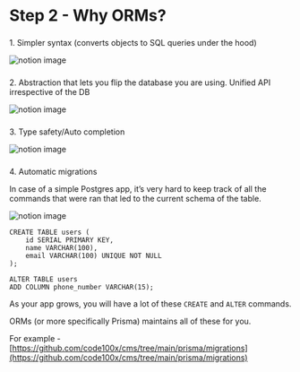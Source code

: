 Step 2 - Why ORMs?
==================

### 

[](#41656f7190304937b627897d6ba64e1e "1. Simpler syntax (converts objects to SQL queries under the hood)")1\. Simpler syntax (converts objects to SQL queries under the hood)

![notion image](https://www.notion.so/image/https%3A%2F%2Fprod-files-secure.s3.us-west-2.amazonaws.com%2F085e8ad8-528e-47d7-8922-a23dc4016453%2F1250f16a-848b-4c9e-ab69-1e6fbf1ecaa7%2FScreenshot_2024-02-03_at_5.46.30_PM.png?table=block&id=a139f0de-82b5-47d5-abe8-95aab5e9c074&cache=v2)

### 

[](#71c4e087b53c4ed09a369abd4e7e0b2c "2. Abstraction that lets you flip the database you are using. Unified API irrespective of the DB")2\. Abstraction that lets you flip the database you are using. Unified API irrespective of the DB

![notion image](https://www.notion.so/image/https%3A%2F%2Fprod-files-secure.s3.us-west-2.amazonaws.com%2F085e8ad8-528e-47d7-8922-a23dc4016453%2F37237d9a-1ce5-4faa-a41c-25ab6199d173%2FScreenshot_2024-02-03_at_6.01.27_PM.png?table=block&id=fac0618a-6581-4352-95a8-ae2b78edcf53&cache=v2)

### 

[](#2194d5b3f7634347bff698f8d1535d8c "3. Type safety/Auto completion")3\. Type safety/Auto completion

![notion image](https://www.notion.so/image/https%3A%2F%2Fprod-files-secure.s3.us-west-2.amazonaws.com%2F085e8ad8-528e-47d7-8922-a23dc4016453%2F30d3aa28-f385-49fb-9b25-1ee247dc3612%2FScreenshot_2024-02-03_at_6.12.36_PM.png?table=block&id=79651703-6d4b-42bd-9363-4f534d731d7b&cache=v2)

### 

[](#825f14e189df4f73bb3338a4b1c10505 "4. Automatic migrations")4\. Automatic migrations

In case of a simple Postgres app, it’s very hard to keep track of all the commands that were ran that led to the current schema of the table.

![notion image](https://www.notion.so/image/https%3A%2F%2Fprod-files-secure.s3.us-west-2.amazonaws.com%2F085e8ad8-528e-47d7-8922-a23dc4016453%2F50a8ab5a-364d-4375-9ea8-64d347d9515f%2FScreenshot_2024-02-03_at_7.01.25_PM.png?table=block&id=e4ade148-bcf9-46f9-bd65-df5008e09dcb&cache=v2)

    CREATE TABLE users (
        id SERIAL PRIMARY KEY,
        name VARCHAR(100),
        email VARCHAR(100) UNIQUE NOT NULL
    );
    
    ALTER TABLE users
    ADD COLUMN phone_number VARCHAR(15);

As your app grows, you will have a lot of these `CREATE` and `ALTER` commands.

ORMs (or more specifically Prisma) maintains all of these for you.

For example - [https://github.com/code100x/cms/tree/main/prisma/migrations](https://github.com/code100x/cms/tree/main/prisma/migrations)